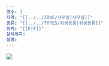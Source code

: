 ```yaml
---
갯수: 1
지역: "[[../../ZONE/사무실|사무실]]"
종류: "[[../../TYPES/위생용품|위생용품]]"
위치: "[[F|F]]"
상세위치: 
설명: 
---
```

![](http://192.168.50.22/devices/240608_IMG_0214.jpg)
